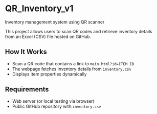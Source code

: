 # QR_Inventory_v1
Inventory management system using QR scanner

This project allows users to scan QR codes and retrieve inventory details from an Excel (CSV) file hosted on GitHub.

## How It Works
- Scan a QR code that contains a link to `main.html?id=ITEM_ID`
- The webpage fetches inventory details from `inventory.csv`
- Displays item properties dynamically

## Requirements
- Web server (or local testing via browser)
- Public GitHub repository with `inventory.csv`
